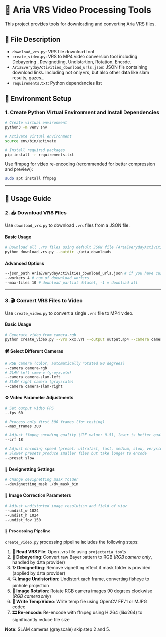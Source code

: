 # 🎥 Aria VRS Video Processing Tools

This project provides tools for downloading and converting Aria VRS files.


## 📁 File Description

- `download_vrs.py`: VRS file download tool
- `create_video.py`: VRS to MP4 video conversion tool including Debayering , Devignetting, Undistortion, Rotation, Encode.
- `AriaEverydayActivities_download_urls.json`: JSON file containing download links. Including not only vrs, but also other data like slam results, gazes...
- `requirements.txt`: Python dependencies list


## 🚀 Environment Setup

### 1. Create Python Virtual Environment and Install Dependencies

```bash
# Create virtual environment
python3 -m venv env

# Activate virtual environment
source env/bin/activate

# Install required packages
pip install -r requirements.txt
```

Use ffmpeg for video re-encoding (recommended for better compression and preview):
```bash
sudo apt install ffmpeg
```

---

## 📖 Usage Guide

### 2. 📥 Download VRS Files

Use `download_vrs.py` to download `.vrs` files from a JSON file.

#### Basic Usage

```bash
# Download all .vrs files using default JSON file (AriaEverydayActivities_download_urls.json)
python download_vrs.py --outdir ./aria_downloads
```

#### Advanced Options

```bash
--json_path AriaEverydayActivities_download_urls.json # if you have custom json
--workers 4 # num of doewnload workers
--max-files 10 # download partial dataset, -1 = download all
```

---

### 3. 🎬 Convert VRS Files to Video

Use `create_video.py` to convert a single `.vrs` file to MP4 video.

#### Basic Usage

```bash
# Generate video from camera-rgb
python create_video.py --vrs xxx.vrs --output output.mp4 --camera camera-rgb
```

#### 📹 Select Different Cameras

```bash
# RGB camera (color, automatically rotated 90 degrees)
--camera camera-rgb
# SLAM left camera (grayscale)
--camera camera-slam-left
# SLAM right camera (grayscale)
--camera camera-slam-right
```

#### ⚙️ Video Parameter Adjustments

```bash
# Set output video FPS
--fps 60

# Process only first 300 frames (for testing)
--max_frames 300

# Adjust ffmpeg encoding quality (CRF value: 0-51, lower is better quality, default 23)
--crf 18

# Adjust encoding speed (preset: ultrafast, fast, medium, slow, veryslow)
# Slower presets produce smaller files but take longer to encode
--preset slow
```

#### 🌟 Devignetting Settings

```bash
# Change devignetting mask folder
--devignetting_mask ./dv_mask_bin
```

#### 🔧 Image Correction Parameters

```bash
# Adjust undistorted image resolution and field of view
--undist_w 1024 
--undist_h 1024 
--undist_fov 150
```


#### 🔄 Processing Pipeline

`create_video.py` processing pipeline includes the following steps:

1. **📂 Read VRS File**: Open .vrs file using `projectaria_tools`
2. **🎨 Debayering**: Convert raw Bayer pattern to RGB (*RGB camera only*, handled by data provider)
3. **✨ Devignetting**: Remove vignetting effect if mask folder is provided (applied by data provider)
4. **🔍 Image Undistortion**: Undistort each frame, converting fisheye to pinhole projection
5. **🔄 Image Rotation**: Rotate RGB camera images 90 degrees clockwise (*RGB camera only*)
6. **💾 Write Temp Video**: Write temp file using OpenCV FFV1 or MJPG codec
7. **🎞️ Re-encode**: Re-encode with ffmpeg using H.264 (libx264) to significantly reduce file size

**Note**: SLAM cameras (grayscale) skip step 2 and 5.

